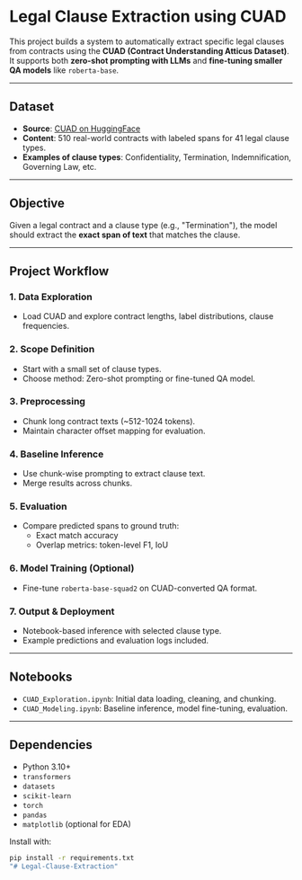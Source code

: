 #  Legal Clause Extraction using CUAD

This project builds a system to automatically extract specific legal clauses from contracts using the **CUAD (Contract Understanding Atticus Dataset)**. It supports both **zero-shot prompting with LLMs** and **fine-tuning smaller QA models** like `roberta-base`.

---

##  Dataset

- **Source**: [CUAD on HuggingFace](https://huggingface.co/datasets/cuad)
- **Content**: 510 real-world contracts with labeled spans for 41 legal clause types.
- **Examples of clause types**: Confidentiality, Termination, Indemnification, Governing Law, etc.

---

##  Objective

Given a legal contract and a clause type (e.g., "Termination"), the model should extract the **exact span of text** that matches the clause.

---

##  Project Workflow

### 1. Data Exploration
- Load CUAD and explore contract lengths, label distributions, clause frequencies.

### 2. Scope Definition
- Start with a small set of clause types.
- Choose method: Zero-shot prompting or fine-tuned QA model.

### 3. Preprocessing
- Chunk long contract texts (~512-1024 tokens).
- Maintain character offset mapping for evaluation.

### 4. Baseline Inference
- Use chunk-wise prompting to extract clause text.
- Merge results across chunks.

### 5. Evaluation
- Compare predicted spans to ground truth:
  - Exact match accuracy
  - Overlap metrics: token-level F1, IoU

### 6. Model Training (Optional)
- Fine-tune `roberta-base-squad2` on CUAD-converted QA format.

### 7. Output & Deployment
- Notebook-based inference with selected clause type.
- Example predictions and evaluation logs included.

---

##  Notebooks

- `CUAD_Exploration.ipynb`: Initial data loading, cleaning, and chunking.
- `CUAD_Modeling.ipynb`: Baseline inference, model fine-tuning, evaluation.

---

##  Dependencies

- Python 3.10+
- `transformers`
- `datasets`
- `scikit-learn`
- `torch`
- `pandas`
- `matplotlib` (optional for EDA)

Install with:

```bash
pip install -r requirements.txt
"# Legal-Clause-Extraction" 
